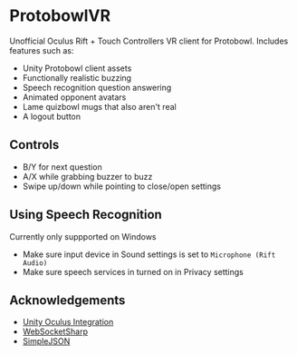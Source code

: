 # ProtobowlVR

Unofficial Oculus Rift + Touch Controllers VR client for Protobowl. Includes features such as:

  - Unity Protobowl client assets
  - Functionally realistic buzzing
  - Speech recognition question answering
  - Animated opponent avatars
  - Lame quizbowl mugs that also aren't real
  - A logout button

## Controls
  - B/Y for next question
  - A/X while grabbing buzzer to buzz
  - Swipe up/down while pointing to close/open settings

## Using Speech Recognition
Currently only suppported on Windows
  - Make sure input device in Sound settings is set to `Microphone (Rift Audio)`
  - Make sure speech services in turned on in Privacy settings

## Acknowledgements
  - [Unity Oculus Integration](https://assetstore.unity.com/packages/tools/integration/oculus-integration-82022)
  - [WebSocketSharp](https://github.com/sta/websocket-sharp)
  - [SimpleJSON](https://github.com/Bunny83/SimpleJSON)
